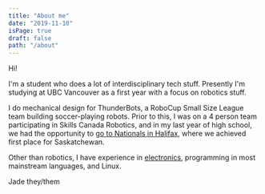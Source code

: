 ```yaml
---
title: "About me"
date: "2019-11-10"
isPage: true
draft: false
path: "/about"
---
```

Hi!

I'm a student who does a lot of interdisciplinary tech stuff. Presently I'm studying at UBC Vancouver as a first year with a focus on robotics stuff.

I do mechanical design for ThunderBots, a RoboCup Small Size League team building soccer-playing robots. Prior to this, I was on a 4 person team participating in Skills Canada Robotics, and in my last year of high school, we had the opportunity to [go to Nationals in Halifax](blog/i-competed-in-skills-canada-robotics), where we achieved first place for Saskatchewan.

Other than robotics, I have experience in [electronics](blog/i-designed-and-built-a-mechanical-macropad-numpad/), programming in most mainstream languages, and Linux.

 Jade 
they/them